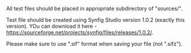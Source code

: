 All test files should be placed in appropriate subdirectory of "sources/".

Test file should be created using Synfig Studio version 1.0.2 (exactly this version). YOu can download it here - https://sourceforge.net/projects/synfig/files/releases/1.0.2/.

Please make sure to use ".sif" format when saving your file (not ".sifz").
